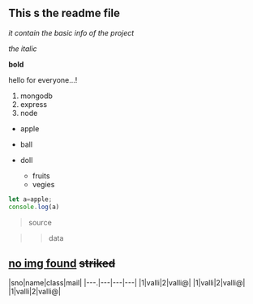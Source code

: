 ## This s the readme file
_it contain the basic info of the project_

_the italic_

**bold**

hello for everyone...!

1. mongodb
1. express
1. node

- apple
- ball
- doll

  - fruits
  - vegies

```js
let a=apple;
console.log(a)
```
> source

>> data

[no img found](happy.jpg)
~~striked~~
---

|sno|name|class|mail|
|---.|---|---|---|
|1|valli|2|valli@|
|1|valli|2|valli@|
|1|valli|2|valli@|